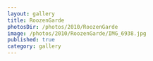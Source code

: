 ```yaml
---
layout: gallery
title: RoozenGarde
photosDir: /photos/2010/RoozenGarde
image: /photos/2010/RoozenGarde/IMG_6938.jpg
published: true
category: gallery
---
```

